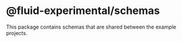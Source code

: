 # @fluid-experimental/schemas
This package contains schemas that are shared between the example projects.
